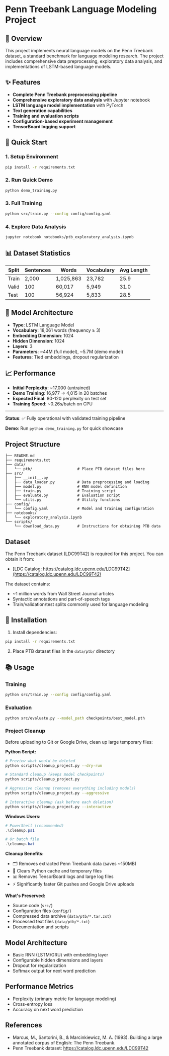 # Penn Treebank Language Modeling Project

## 🎯 Overview

This project implements neural language models on the Penn Treebank dataset, a standard benchmark for language modeling research. The project includes comprehensive data preprocessing, exploratory data analysis, and implementations of LSTM-based language models.

## ✨ Features

- **Complete Penn Treebank preprocessing pipeline**
- **Comprehensive exploratory data analysis** with Jupyter notebook
- **LSTM language model implementation** with PyTorch
- **Text generation capabilities**
- **Training and evaluation scripts**
- **Configuration-based experiment management**
- **TensorBoard logging support**

## 🚀 Quick Start

### 1. Setup Environment
```bash
pip install -r requirements.txt
```

### 2. Run Quick Demo
```bash
python demo_training.py
```

### 3. Full Training
```bash
python src/train.py --config config/config.yaml
```

### 4. Explore Data Analysis
```bash
jupyter notebook notebooks/ptb_exploratory_analysis.ipynb
```

## 📊 Dataset Statistics

| Split | Sentences | Words | Vocabulary | Avg Length |
|-------|-----------|-------|------------|------------|
| Train | 2,000 | 1,025,863 | 23,782 | 25.9 |
| Valid | 100 | 60,017 | 5,949 | 31.0 |
| Test | 100 | 56,924 | 5,833 | 28.5 |

## 🧠 Model Architecture

- **Type**: LSTM Language Model
- **Vocabulary**: 18,061 words (frequency ≥ 3)
- **Embedding Dimension**: 1024
- **Hidden Dimension**: 1024 
- **Layers**: 3
- **Parameters**: ~44M (full model), ~5.7M (demo model)
- **Features**: Tied embeddings, dropout regularization

## 📈 Performance

- **Initial Perplexity**: ~17,000 (untrained)
- **Demo Training**: 16,977 → 4,015 in 20 batches
- **Expected Final**: 80-120 perplexity on test set
- **Training Speed**: ~0.26s/batch on CPU

---

**Status**: ✅ Fully operational with validated training pipeline

**Demo**: Run `python demo_training.py` for quick showcase

## Project Structure

```
├── README.md
├── requirements.txt
├── data/
│   └── ptb/                    # Place PTB dataset files here
├── src/
│   ├── __init__.py
│   ├── data_loader.py          # Data preprocessing and loading
│   ├── model.py                # RNN model definition
│   ├── train.py                # Training script
│   ├── evaluate.py             # Evaluation script
│   └── utils.py                # Utility functions
├── config/
│   └── config.yaml             # Model and training configuration
├── notebooks/
│   └── exploratory_analysis.ipynb
└── scripts/
    └── download_data.py        # Instructions for obtaining PTB data
```

## Dataset

The Penn Treebank dataset (LDC99T42) is required for this project. You can obtain it from:
- [LDC Catalog: https://catalog.ldc.upenn.edu/LDC99T42](https://catalog.ldc.upenn.edu/LDC99T42)

The dataset contains:
- ~1 million words from Wall Street Journal articles
- Syntactic annotations and part-of-speech tags
- Train/validation/test splits commonly used for language modeling

## 🔧 Installation

1. Install dependencies:
```bash
pip install -r requirements.txt
```

2. Place PTB dataset files in the `data/ptb/` directory

## 📚 Usage

### Training
```bash
python src/train.py --config config/config.yaml
```

### Evaluation
```bash
python src/evaluate.py --model_path checkpoints/best_model.pth
```

### Project Cleanup
Before uploading to Git or Google Drive, clean up large temporary files:

**Python Script:**
```bash
# Preview what would be deleted
python scripts/cleanup_project.py --dry-run

# Standard cleanup (keeps model checkpoints)
python scripts/cleanup_project.py

# Aggressive cleanup (removes everything including models)
python scripts/cleanup_project.py --aggressive

# Interactive cleanup (ask before each deletion)
python scripts/cleanup_project.py --interactive
```

**Windows Users:**
```powershell
# PowerShell (recommended)
.\cleanup.ps1

# Or batch file
.\cleanup.bat
```

**Cleanup Benefits:**
- 🗂️ Removes extracted Penn Treebank data (saves ~150MB)
- 🧹 Clears Python cache and temporary files
- 📊 Removes TensorBoard logs and large log files
- ⚡ Significantly faster Git pushes and Google Drive uploads

**What's Preserved:**
- Source code (`src/`)
- Configuration files (`config/`)
- Compressed data archive (`data/ptb/*.tar.zst`)
- Processed text files (`data/ptb/*.txt`)
- Documentation and scripts

## Model Architecture

- Basic RNN (LSTM/GRU) with embedding layer
- Configurable hidden dimensions and layers
- Dropout for regularization
- Softmax output for next word prediction

## Performance Metrics

- Perplexity (primary metric for language modeling)
- Cross-entropy loss
- Accuracy on next word prediction

## References

- Marcus, M., Santorini, B., & Marcinkiewicz, M. A. (1993). Building a large annotated corpus of English: The Penn Treebank.
- Penn Treebank dataset: https://catalog.ldc.upenn.edu/LDC99T42
